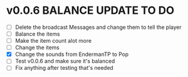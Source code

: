 # v0.0.6 BALANCE UPDATE TO DO

- [ ] Delete the broadcast Messages and change them to tell the player
- [ ] Balance the items
- [ ] Make the item count alot more
- [ ] Change the items
- [x] Change the sounds from EndermanTP to Pop
- [ ] Test v0.0.6 and make sure it's balanced
- [ ] Fix anything after testing that's needed
